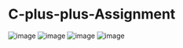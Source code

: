 # C-plus-plus-Assignment
![image](https://github.com/agggautam2324/C-plus-plus-Assignment/assets/147986212/d8e712bb-3089-443f-9e2d-40fcd8374218)
![image](https://github.com/agggautam2324/C-plus-plus-Assignment/assets/147986212/b4d1d5df-21b4-49e7-b1e9-a0e8714f49c3)
![image](https://github.com/agggautam2324/C-plus-plus-Assignment/assets/147986212/059023cf-3ff7-4ded-aedf-7b9158a7972d)
![image](https://github.com/agggautam2324/C-plus-plus-Assignment/assets/147986212/1954c5ec-edfe-4b5a-b725-18d17294866a)




